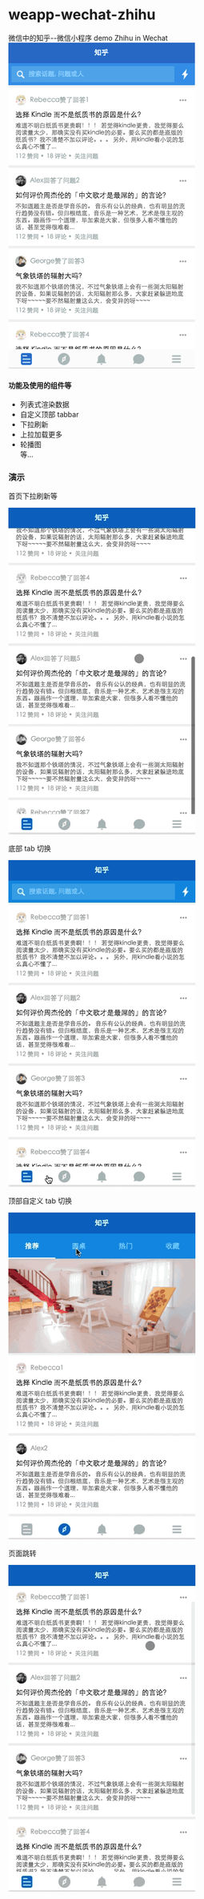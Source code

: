 # weapp-wechat-zhihu

微信中的知乎--微信小程序 demo  Zhihu in Wechat
![](images/v_index.png)

#### 功能及使用的组件等
* 列表式渲染数据
* 自定义顶部 tabbar
* 下拉刷新
* 上拉加载更多
* 轮播图
<br/>等...

### 演示

首页下拉刷新等

![](images/index_scroll.gif)

底部 tab 切换

![](images/bottom_tab.gif)

顶部自定义 tab 切换

![](images/top_tab.gif)

页面跳转

![](images/navigation.gif)





